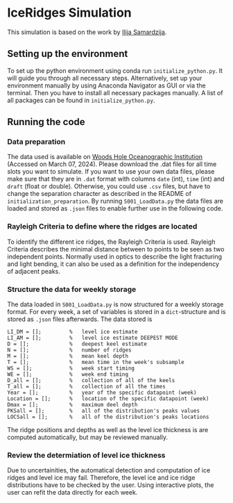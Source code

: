 # IceRidges Simulation

This simulation is based on the work by [Ilija Samardzija](https://github.com/ilijasam/IceRidges).

## Setting up the environment
To set up the python environment using conda run `initialize_python.py`. It will guide you through all necessary steps. Alternatively, set up your environment manually by using Anaconda Navigator as GUI or via the terminal. Then you have to install all necessary packages manually. A list of all packages can be found in `initialize_python.py`.

## Running the code
### Data preparation
The data used is available on [Woods Hole Oceanographic Institution](https://www2.whoi.edu/site/beaufortgyre/data/mooring-data/) (Accessed on March 07, 2024). Please download the .dat files for all time slots you want to simulate. If you want to use your own data files, please make sure that they are in `.dat` format with columns `date` (int), `time` (int) and `draft` (float or double). Otherwise, you could use `.csv` files, but have to change the separation character as described in the README of `initialization_preparation`.
By running `S001_LoadData.py` the data files are loaded and stored as `.json` files to enable further use in the following code.

### Rayleigh Criteria to define where the ridges are located
To identify the different ice ridges, the Rayleigh Criteria is used. Rayleigh Criteria describes the minimal distance between to points to be seen as two independent points. Normally used in optics to describe the light fracturing and light bending, it can also be used as a definition for the independency of adjacent peaks.

### Structure the data for weekly storage
The data loaded in `S001_LoadData.py` is now structured for a weekly storage format. For every week, a set of variables is stored in a `dict`-structure and is stored as `.json` files afterwards.
The data stored is
```
LI_DM = [];         %   level ice estimate
LI_AM = [];         %   level ice estimate DEEPEST MODE
D = [];             %   deepest keel estimate
N = [];             %   number of ridges
M = [];             %   mean keel depth
T = [];             %   mean time in the week's subsample
WS = [];            %   week start timing
WE = [];            %   week end timing
D_all = [];         %   collection of all of the keels
T_all = [];         %   collection of all the times
Year = [];          %   year of the specific datapoint (week)
Location = [];      %   location of the specific datapoint (week)
Dmax = [];          %   maximum deel depth
PKSall = [];        %   all of the distribution's peaks values
LOCSall = [];       %   all of the distribution's peaks locations
```

The ridge positions and depths as well as the level ice thickness is are computed automatically, but may be reviewed manually.

### Review the determiation of level ice thickness 
Due to uncertainities, the automatical detection and computation of ice ridges and level ice may fail. Therefore, the level ice and ice ridge distributions have to be checked by the user. Using interactive plots, the user can refit the data directly for each week.

